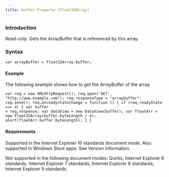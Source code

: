 ```yaml
---
title: buffer Property (Float32Array)
---
```


### Introduction 

 Read-only. Gets the ArrayBuffer that is referenced by this array.

### Syntax 

```
var arrayBuffer = float32Array.buffer;
```

#### Example 

<p xmlns:util="util">
  The following example shows how to get the ArrayBuffer of the array.
</p>

```
var req = new XMLHttpRequest(); req.open('GET', "http://www.example.com"); req.responseType = "arraybuffer"; req.send(); req.onreadystatechange = function () { if (req.readyState === 4) { var buffer
= req.response; var dataView = new DataView(buffer); var floatArr = new Float32Array(buffer.byteLength / 4); alert(floatArr.buffer.byteLength); } }
```

#### Requirements 

<div id="requirementsTitleSection" class="section" name="collapseableSection" style="">
  <p xmlns:util="util"></p>
  <p>
    Supported in the Internet Explorer 10 standards document mode. Also supported in Windows Store apps. See Version Information.
  </p>
  <p>
    Not supported in the following document modes: Quirks, Internet Explorer 6 standards, Internet Explorer 7 standards, Internet Explorer 8 standards, Internet Explorer 9 standards.
  </p>
</div>

